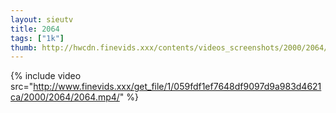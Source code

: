 ```yaml
--- 
layout: sieutv
title: 2064
tags: ["1k"]
thumb: http://hwcdn.finevids.xxx/contents/videos_screenshots/2000/2064/preview.mp4.jpg
---
```

{% include video src="http://www.finevids.xxx/get_file/1/059fdf1ef7648df9097d9a983d4621ca/2000/2064/2064.mp4/" %} 
